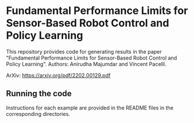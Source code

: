 # Fundamental Performance Limits for Sensor-Based Robot Control and Policy Learning

This repository provides code for generating results in the paper "Fundamental Performance Limits for Sensor-Based Robot Control and Policy Learning".
Authors: Anirudha Majumdar and Vincent Pacelli.


ArXiv: https://arxiv.org/pdf/2202.00129.pdf

## Running the code

Instructions for each example are provided in the README files in the corresponding directories. 
